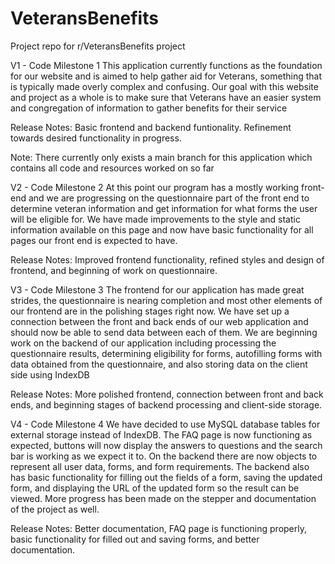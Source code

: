 # VeteransBenefits
Project repo for r/VeteransBenefits project

V1 - Code Milestone 1
This application currently functions as the foundation for our website and is aimed to help gather aid for Veterans, something that is typically made overly complex and confusing. Our goal with this website and project as a whole is to make sure that Veterans have an easier system and congregation of information to gather benefits for their service

Release Notes: Basic frontend and backend funtionality. Refinement towards desired functionality in progress. 

Note: There currently only exists a main branch for this application which contains all code and resources worked on so far

V2 - Code Milestone 2
At this point our program has a mostly working front-end and we are progressing on the questionnaire part of the front end to determine veteran information and get information for what forms the user will be eligible for.  We have made improvements to the style and static information available on this page and now have basic functionality for all pages our front end is expected to have.

Release Notes: Improved frontend functionality, refined styles and design of frontend, and beginning of work on questionnaire.

V3 - Code Milestone 3
The frontend for our application has made great strides, the questionnaire is nearing completion and most other elements of our frontend are in the polishing stages right now.  We have set up a connection between the front and back ends of our web application and should now be able to send data between each of them.  We are beginning work on the backend of our application including processing the questionnaire results, determining eligibility for forms, autofilling forms with data obtained from the questionnaire, and also storing data on the client side using IndexDB

Release Notes: More polished frontend, connection between front and back ends, and beginning stages of backend processing and client-side storage. 

V4 - Code Milestone 4
We have decided to use MySQL database tables for external storage instead of IndexDB.  The FAQ page is now functioning as expected, buttons will now display the answers to questions and the search bar is working as we expect it to.  On the backend there are now objects to represent all user data, forms, and form requirements.  The backend also has basic functionality for filling out the fields of a form, saving the updated form, and displaying the URL of the updated form so the result can be viewed.  More progress has been made on the stepper and documentation of the project as well.

Release Notes: Better documentation, FAQ page is functioning properly, basic functionality for filled out and saving forms, and better documentation.
